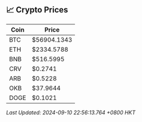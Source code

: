## 📈 Crypto Prices

| Coin | Price |
| ---- | ----- |
| BTC | $56904.1343 |
| ETH | $2334.5788 |
| BNB | $516.5995 |
| CRV | $0.2741 |
| ARB | $0.5228 |
| OKB | $37.9644 |
| DOGE | $0.1021 |

_Last Updated: 2024-09-10 22:56:13.764 +0800 HKT_